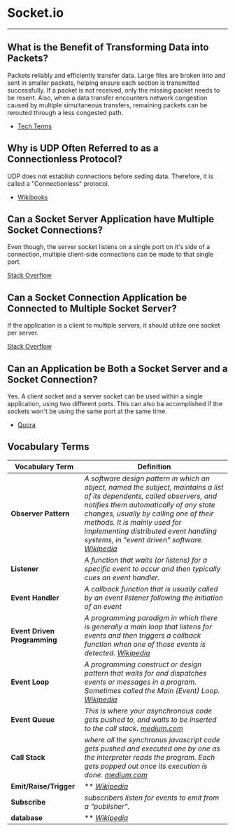 # Socket.io
---

## What is the Benefit of Transforming Data into Packets?

Packets reliably and efficiently transfer data. Large files are broken into and sent in smaller packets, helping ensure each section is transmitted successfully. If a packet is not received, only the missing packet needs to be resent. Also, when a data transfer encounters network congestion caused by multiple simultaneous transfers, remaining packets can be rerouted through a less congested path.

- [Tech Terms](https://techterms.com/definition/packet)

## Why is UDP Often Referred to as a Connectionless Protocol?

UDP does not establish connections before seding data. Therefore, it is called a "Connectionless" protocol.

- [Wikibooks](https://en.wikibooks.org/wiki/Communication_Networks/TCP_and_UDP_Protocols/UDP)

## Can a Socket Server Application have Multiple Socket Connections?

Even though, the server socket listens on a single port on it's side of a connection, multiple client-side connections can be made to that single port.

[Stack Overflow](https://stackoverflow.com/questions/11129212/tcp-can-two-different-sockets-share-a-port)

## Can a Socket Connection Application be Connected to Multiple Socket Server?

If the application is a client to multiple servers, it should utilize one socket per server. 

[Stack Overflow](https://stackoverflow.com/questions/5402019/connecting-to-multiple-servers-from-a-single-client-socket-c)

## Can an Application be Both a Socket Server and a Socket Connection?

Yes. A client socket and a server socket can be used within a single application, using two different ports. This can also ba accomplished if the sockets won't be using the same port at the same time.

- [Quora](https://www.quora.com/Can-you-make-a-client-socket-and-a-server-socket-in-one)

## Vocabulary Terms
| **Vocabulary Term** | **Definition** |
| --- | --- |
| **Observer Pattern** | *A software design pattern in which an object, named the subject, maintains a list of its dependents, called observers, and notifies them automatically of any state changes, usually by calling one of their methods. It is mainly used for implementing distributed event handling systems, in "event driven" software.* [*Wikipedia*](https://en.wikipedia.org/wiki/Observer_pattern) |
| **Listener** | *A function that waits (or listens) for a specific event to occur and then typically cues an event handler.* |
| **Event Handler** | *A callback function that is usually called by an event listener following the initiation of an event* |
| **Event Driven Programming** | *A programming paradigm in which there is generally a main loop that listens for events and then triggers a callback function when one of those events is detected.* [*Wikipedia*](https://en.wikipedia.org/wiki/Event_driven_programming) |
| **Event Loop** | *A programming construct or design pattern that waits for and dispatches events or messages in a program. Sometimes called the Main (Event) Loop.* [*Wikipedia*](https://en.wikipedia.org/wiki/Event_loop) |
| **Event Queue** | *This is where your asynchronous code gets pushed to, and waits to be inserted to the call stack.* [*medium.com*](https://medium.com/@Rahulx1/understanding-event-loop-call-stack-event-job-queue-in-javascript-63dcd2c71ecd) |
| **Call Stack** | *where all the synchronus javascript code gets pushed and executed one by one as the interpreter reads the program. Each gets popped out once its execution is done.* [*medium.com*](https://medium.com/@Rahulx1/understanding-event-loop-call-stack-event-job-queue-in-javascript-63dcd2c71ecd) |
| **Emit/Raise/Trigger** | ** [*Wikipedia*](https://en.wikipedia.org/wiki/Role-based_access_control) |
| **Subscribe** | *subscribers listen for events to emit from a "publisher".* |
| **database** | ** [*Wikipedia*](https://en.wikipedia.org/wiki/Capability-based_security) |